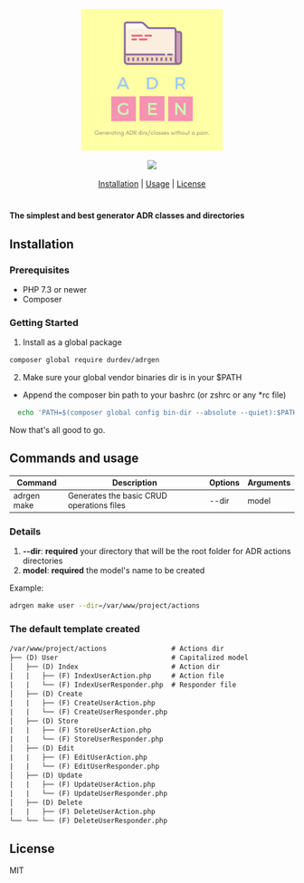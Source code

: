 <p align="center">
  <img
    width="250"
    src="adrgen.png"
    alt="Starship – Cross-shell prompt"
  />
</p>

<p align="center">
  <img src="https://img.shields.io/github/workflow/status/durdev/adrgen/PHP%20Composer?style=for-the-badge" />
</p>

<p align="center">
  <a href="#installation">Installation</a>
  |
  <a href="#usage">Usage</a>
  |
  <a href="#license">License</a>
</p>

<h1></h1>

**The simplest and best generator ADR classes and directories**

<a name="installation"></a>

## Installation

### Prerequisites

- PHP 7.3 or newer
- Composer

### Getting Started

1. Install as a global package
  ```sh
  composer global require durdev/adrgen
  ```

2. Make sure your global vendor binaries dir is in your $PATH
  - Append the composer bin path to your bashrc (or zshrc or any *rc file)
  ```sh
    echo 'PATH=$(composer global config bin-dir --absolute --quiet):$PATH' >> ~/.bashrc && source ~/.bashrc
  ```

Now that's all good to go.

<a name="usage"></a>

## Commands and usage

| Command                 | Description                                | Options                    | Arguments  |
| ------------------------| ------------------------------------------ | ---------------------------| -----------|
| adrgen make             | Generates the basic CRUD operations files  | --dir                      | model      |

### Details
1. **--dir**: **required** your directory that will be the root folder for ADR actions directories
2. **model**: **required** the model's name to be created

Example:
```sh
adrgen make user --dir=/var/www/project/actions
```

### The default template created

    /var/www/project/actions                # Actions dir
    ├── (D) User                            # Capitalized model
    │   ├── (D) Index                       # Action dir
    |   |   ├── (F) IndexUserAction.php     # Action file
    |   |   └── (F) IndexUserResponder.php  # Responder file
    │   ├── (D) Create
    |   |   ├── (F) CreateUserAction.php
    |   |   └── (F) CreateUserResponder.php
    │   ├── (D) Store
    |   |   ├── (F) StoreUserAction.php
    |   |   └── (F) StoreUserResponder.php
    │   ├── (D) Edit
    |   |   ├── (F) EditUserAction.php
    |   |   └── (F) EditUserResponder.php
    │   ├── (D) Update
    |   |   ├── (F) UpdateUserAction.php
    |   |   └── (F) UpdateUserResponder.php
    │   ├── (D) Delete
    |   |   ├── (F) DeleteUserAction.php
    └── └── └── (F) DeleteUserResponder.php

<a name="license"></a>

## License

MIT
